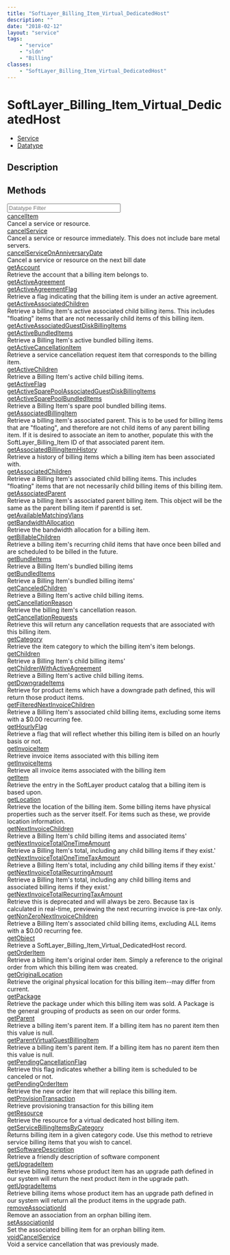```yaml
---
title: "SoftLayer_Billing_Item_Virtual_DedicatedHost"
description: ""
date: "2018-02-12"
layout: "service"
tags:
    - "service"
    - "sldn"
    - "Billing"
classes:
    - "SoftLayer_Billing_Item_Virtual_DedicatedHost"
---
```

# SoftLayer_Billing_Item_Virtual_DedicatedHost
<div id='service-datatype'>
    <ul id='sldn-reference-tabs'>
    <li id='service'> <a href='/reference/services/SoftLayer_Billing_Item_Virtual_DedicatedHost' >Service</a></li>    <li id='datatype'> <a href='/reference/datatypes/SoftLayer_Billing_Item_Virtual_DedicatedHost' >Datatype</a></li>
    </ul>
</div>

## Description




        
<div id="properties" class="content">
    <h2>Methods</h2>
    <div class="view-filters">
        <div class="clearfix">
            <div class="search-input-box">
                <input placeholder="Datatype Filter" onkeyup="titleSearch(inputId='edit-combine', divId='method-div', elementClass='method-row')" 
                    type="text" id="edit-combine" value="" size="30" maxlength="128" class="form-text">
            </div>
        </div>
    </div>
    <div id="method-div">
            <div class="method-row">
                        <span class='view-field-title'><a href='/reference/services/SoftLayer_Billing_Item_Virtual_DedicatedHost/cancelItem'> cancelItem</a> </span>
            <div class='views-field-body'>Cancel a service or resource.</div>
        </div>
            <div class="method-row">
                        <span class='view-field-title'><a href='/reference/services/SoftLayer_Billing_Item_Virtual_DedicatedHost/cancelService'> cancelService</a> </span>
            <div class='views-field-body'>Cancel a service or resource immediately. This does not include bare metal servers. </div>
        </div>
            <div class="method-row">
                        <span class='view-field-title'><a href='/reference/services/SoftLayer_Billing_Item_Virtual_DedicatedHost/cancelServiceOnAnniversaryDate'> cancelServiceOnAnniversaryDate</a> </span>
            <div class='views-field-body'>Cancel a service or resource on the next bill date</div>
        </div>
            <div class="method-row">
                        <span class='view-field-title'><a href='/reference/services/SoftLayer_Billing_Item_Virtual_DedicatedHost/getAccount'> getAccount</a> </span>
            <div class='views-field-body'>Retrieve the account that a billing item belongs to.</div>
        </div>
            <div class="method-row">
                        <span class='view-field-title'><a href='/reference/services/SoftLayer_Billing_Item_Virtual_DedicatedHost/getActiveAgreement'> getActiveAgreement</a> </span>
            <div class='views-field-body'></div>
        </div>
            <div class="method-row">
                        <span class='view-field-title'><a href='/reference/services/SoftLayer_Billing_Item_Virtual_DedicatedHost/getActiveAgreementFlag'> getActiveAgreementFlag</a> </span>
            <div class='views-field-body'>Retrieve a flag indicating that the billing item is under an active agreement.</div>
        </div>
            <div class="method-row">
                        <span class='view-field-title'><a href='/reference/services/SoftLayer_Billing_Item_Virtual_DedicatedHost/getActiveAssociatedChildren'> getActiveAssociatedChildren</a> </span>
            <div class='views-field-body'>Retrieve a billing item's active associated child billing items. This includes "floating" items that are not necessarily child items of this billing item.</div>
        </div>
            <div class="method-row">
                        <span class='view-field-title'><a href='/reference/services/SoftLayer_Billing_Item_Virtual_DedicatedHost/getActiveAssociatedGuestDiskBillingItems'> getActiveAssociatedGuestDiskBillingItems</a> </span>
            <div class='views-field-body'></div>
        </div>
            <div class="method-row">
                        <span class='view-field-title'><a href='/reference/services/SoftLayer_Billing_Item_Virtual_DedicatedHost/getActiveBundledItems'> getActiveBundledItems</a> </span>
            <div class='views-field-body'>Retrieve a Billing Item's active bundled billing items.</div>
        </div>
            <div class="method-row">
                        <span class='view-field-title'><a href='/reference/services/SoftLayer_Billing_Item_Virtual_DedicatedHost/getActiveCancellationItem'> getActiveCancellationItem</a> </span>
            <div class='views-field-body'>Retrieve a service cancellation request item that corresponds to the billing item.</div>
        </div>
            <div class="method-row">
                        <span class='view-field-title'><a href='/reference/services/SoftLayer_Billing_Item_Virtual_DedicatedHost/getActiveChildren'> getActiveChildren</a> </span>
            <div class='views-field-body'>Retrieve a Billing Item's active child billing items.</div>
        </div>
            <div class="method-row">
                        <span class='view-field-title'><a href='/reference/services/SoftLayer_Billing_Item_Virtual_DedicatedHost/getActiveFlag'> getActiveFlag</a> </span>
            <div class='views-field-body'></div>
        </div>
            <div class="method-row">
                        <span class='view-field-title'><a href='/reference/services/SoftLayer_Billing_Item_Virtual_DedicatedHost/getActiveSparePoolAssociatedGuestDiskBillingItems'> getActiveSparePoolAssociatedGuestDiskBillingItems</a> </span>
            <div class='views-field-body'></div>
        </div>
            <div class="method-row">
                        <span class='view-field-title'><a href='/reference/services/SoftLayer_Billing_Item_Virtual_DedicatedHost/getActiveSparePoolBundledItems'> getActiveSparePoolBundledItems</a> </span>
            <div class='views-field-body'>Retrieve a Billing Item's spare pool bundled billing items.</div>
        </div>
            <div class="method-row">
                        <span class='view-field-title'><a href='/reference/services/SoftLayer_Billing_Item_Virtual_DedicatedHost/getAssociatedBillingItem'> getAssociatedBillingItem</a> </span>
            <div class='views-field-body'>Retrieve a billing item's associated parent. This is to be used for billing items that are "floating", and therefore are not child items of any parent billing item. If it is desired to associate an item to another, populate this with the SoftLayer_Billing_Item ID of that associated parent item.</div>
        </div>
            <div class="method-row">
                        <span class='view-field-title'><a href='/reference/services/SoftLayer_Billing_Item_Virtual_DedicatedHost/getAssociatedBillingItemHistory'> getAssociatedBillingItemHistory</a> </span>
            <div class='views-field-body'>Retrieve a history of billing items which a billing item has been associated with.</div>
        </div>
            <div class="method-row">
                        <span class='view-field-title'><a href='/reference/services/SoftLayer_Billing_Item_Virtual_DedicatedHost/getAssociatedChildren'> getAssociatedChildren</a> </span>
            <div class='views-field-body'>Retrieve a Billing Item's associated child billing items. This includes "floating" items that are not necessarily child billing items of this billing item.</div>
        </div>
            <div class="method-row">
                        <span class='view-field-title'><a href='/reference/services/SoftLayer_Billing_Item_Virtual_DedicatedHost/getAssociatedParent'> getAssociatedParent</a> </span>
            <div class='views-field-body'>Retrieve a billing item's associated parent billing item. This object will be the same as the parent billing item if parentId is set.</div>
        </div>
            <div class="method-row">
                        <span class='view-field-title'><a href='/reference/services/SoftLayer_Billing_Item_Virtual_DedicatedHost/getAvailableMatchingVlans'> getAvailableMatchingVlans</a> </span>
            <div class='views-field-body'></div>
        </div>
            <div class="method-row">
                        <span class='view-field-title'><a href='/reference/services/SoftLayer_Billing_Item_Virtual_DedicatedHost/getBandwidthAllocation'> getBandwidthAllocation</a> </span>
            <div class='views-field-body'>Retrieve the bandwidth allocation for a billing item.</div>
        </div>
            <div class="method-row">
                        <span class='view-field-title'><a href='/reference/services/SoftLayer_Billing_Item_Virtual_DedicatedHost/getBillableChildren'> getBillableChildren</a> </span>
            <div class='views-field-body'>Retrieve a billing item's recurring child items that have once been billed and are scheduled to be billed in the future.</div>
        </div>
            <div class="method-row">
                        <span class='view-field-title'><a href='/reference/services/SoftLayer_Billing_Item_Virtual_DedicatedHost/getBundleItems'> getBundleItems</a> </span>
            <div class='views-field-body'>Retrieve a Billing Item's bundled billing items</div>
        </div>
            <div class="method-row">
                        <span class='view-field-title'><a href='/reference/services/SoftLayer_Billing_Item_Virtual_DedicatedHost/getBundledItems'> getBundledItems</a> </span>
            <div class='views-field-body'>Retrieve a Billing Item's bundled billing items'</div>
        </div>
            <div class="method-row">
                        <span class='view-field-title'><a href='/reference/services/SoftLayer_Billing_Item_Virtual_DedicatedHost/getCanceledChildren'> getCanceledChildren</a> </span>
            <div class='views-field-body'>Retrieve a Billing Item's active child billing items.</div>
        </div>
            <div class="method-row">
                        <span class='view-field-title'><a href='/reference/services/SoftLayer_Billing_Item_Virtual_DedicatedHost/getCancellationReason'> getCancellationReason</a> </span>
            <div class='views-field-body'>Retrieve the billing item's cancellation reason.</div>
        </div>
            <div class="method-row">
                        <span class='view-field-title'><a href='/reference/services/SoftLayer_Billing_Item_Virtual_DedicatedHost/getCancellationRequests'> getCancellationRequests</a> </span>
            <div class='views-field-body'>Retrieve this will return any cancellation requests that are associated with this billing item.</div>
        </div>
            <div class="method-row">
                        <span class='view-field-title'><a href='/reference/services/SoftLayer_Billing_Item_Virtual_DedicatedHost/getCategory'> getCategory</a> </span>
            <div class='views-field-body'>Retrieve the item category to which the billing item's item belongs. </div>
        </div>
            <div class="method-row">
                        <span class='view-field-title'><a href='/reference/services/SoftLayer_Billing_Item_Virtual_DedicatedHost/getChildren'> getChildren</a> </span>
            <div class='views-field-body'>Retrieve a Billing Item's child billing items'</div>
        </div>
            <div class="method-row">
                        <span class='view-field-title'><a href='/reference/services/SoftLayer_Billing_Item_Virtual_DedicatedHost/getChildrenWithActiveAgreement'> getChildrenWithActiveAgreement</a> </span>
            <div class='views-field-body'>Retrieve a Billing Item's active child billing items.</div>
        </div>
            <div class="method-row">
                        <span class='view-field-title'><a href='/reference/services/SoftLayer_Billing_Item_Virtual_DedicatedHost/getDowngradeItems'> getDowngradeItems</a> </span>
            <div class='views-field-body'>Retrieve for product items which have a downgrade path defined, this will return those product items.</div>
        </div>
            <div class="method-row">
                        <span class='view-field-title'><a href='/reference/services/SoftLayer_Billing_Item_Virtual_DedicatedHost/getFilteredNextInvoiceChildren'> getFilteredNextInvoiceChildren</a> </span>
            <div class='views-field-body'>Retrieve a Billing Item's associated child billing items, excluding some items with a $0.00 recurring fee.</div>
        </div>
            <div class="method-row">
                        <span class='view-field-title'><a href='/reference/services/SoftLayer_Billing_Item_Virtual_DedicatedHost/getHourlyFlag'> getHourlyFlag</a> </span>
            <div class='views-field-body'>Retrieve a flag that will reflect whether this billing item is billed on an hourly basis or not.</div>
        </div>
            <div class="method-row">
                        <span class='view-field-title'><a href='/reference/services/SoftLayer_Billing_Item_Virtual_DedicatedHost/getInvoiceItem'> getInvoiceItem</a> </span>
            <div class='views-field-body'>Retrieve invoice items associated with this billing item</div>
        </div>
            <div class="method-row">
                        <span class='view-field-title'><a href='/reference/services/SoftLayer_Billing_Item_Virtual_DedicatedHost/getInvoiceItems'> getInvoiceItems</a> </span>
            <div class='views-field-body'>Retrieve all invoice items associated with the billing item</div>
        </div>
            <div class="method-row">
                        <span class='view-field-title'><a href='/reference/services/SoftLayer_Billing_Item_Virtual_DedicatedHost/getItem'> getItem</a> </span>
            <div class='views-field-body'>Retrieve the entry in the SoftLayer product catalog that a billing item is based upon.</div>
        </div>
            <div class="method-row">
                        <span class='view-field-title'><a href='/reference/services/SoftLayer_Billing_Item_Virtual_DedicatedHost/getLocation'> getLocation</a> </span>
            <div class='views-field-body'>Retrieve the location of the billing item. Some billing items have physical properties such as the server itself. For items such as these, we provide location information.</div>
        </div>
            <div class="method-row">
                        <span class='view-field-title'><a href='/reference/services/SoftLayer_Billing_Item_Virtual_DedicatedHost/getNextInvoiceChildren'> getNextInvoiceChildren</a> </span>
            <div class='views-field-body'>Retrieve a Billing Item's child billing items and associated items'</div>
        </div>
            <div class="method-row">
                        <span class='view-field-title'><a href='/reference/services/SoftLayer_Billing_Item_Virtual_DedicatedHost/getNextInvoiceTotalOneTimeAmount'> getNextInvoiceTotalOneTimeAmount</a> </span>
            <div class='views-field-body'>Retrieve a Billing Item's total, including any child billing items if they exist.'</div>
        </div>
            <div class="method-row">
                        <span class='view-field-title'><a href='/reference/services/SoftLayer_Billing_Item_Virtual_DedicatedHost/getNextInvoiceTotalOneTimeTaxAmount'> getNextInvoiceTotalOneTimeTaxAmount</a> </span>
            <div class='views-field-body'>Retrieve a Billing Item's total, including any child billing items if they exist.'</div>
        </div>
            <div class="method-row">
                        <span class='view-field-title'><a href='/reference/services/SoftLayer_Billing_Item_Virtual_DedicatedHost/getNextInvoiceTotalRecurringAmount'> getNextInvoiceTotalRecurringAmount</a> </span>
            <div class='views-field-body'>Retrieve a Billing Item's total, including any child billing items and associated billing items if they exist.'</div>
        </div>
            <div class="method-row">
                        <span class='view-field-title'><a href='/reference/services/SoftLayer_Billing_Item_Virtual_DedicatedHost/getNextInvoiceTotalRecurringTaxAmount'> getNextInvoiceTotalRecurringTaxAmount</a> </span>
            <div class='views-field-body'>Retrieve this is deprecated and will always be zero. Because tax is calculated in real-time, previewing the next recurring invoice is pre-tax only.</div>
        </div>
            <div class="method-row">
                        <span class='view-field-title'><a href='/reference/services/SoftLayer_Billing_Item_Virtual_DedicatedHost/getNonZeroNextInvoiceChildren'> getNonZeroNextInvoiceChildren</a> </span>
            <div class='views-field-body'>Retrieve a Billing Item's associated child billing items, excluding ALL items with a $0.00 recurring fee.</div>
        </div>
            <div class="method-row">
                        <span class='view-field-title'><a href='/reference/services/SoftLayer_Billing_Item_Virtual_DedicatedHost/getObject'> getObject</a> </span>
            <div class='views-field-body'>Retrieve a SoftLayer_Billing_Item_Virtual_DedicatedHost record.</div>
        </div>
            <div class="method-row">
                        <span class='view-field-title'><a href='/reference/services/SoftLayer_Billing_Item_Virtual_DedicatedHost/getOrderItem'> getOrderItem</a> </span>
            <div class='views-field-body'>Retrieve a billing item's original order item. Simply a reference to the original order from which this billing item was created.</div>
        </div>
            <div class="method-row">
                        <span class='view-field-title'><a href='/reference/services/SoftLayer_Billing_Item_Virtual_DedicatedHost/getOriginalLocation'> getOriginalLocation</a> </span>
            <div class='views-field-body'>Retrieve the original physical location for this billing item--may differ from current.</div>
        </div>
            <div class="method-row">
                        <span class='view-field-title'><a href='/reference/services/SoftLayer_Billing_Item_Virtual_DedicatedHost/getPackage'> getPackage</a> </span>
            <div class='views-field-body'>Retrieve the package under which this billing item was sold. A Package is the general grouping of products as seen on our order forms.</div>
        </div>
            <div class="method-row">
                        <span class='view-field-title'><a href='/reference/services/SoftLayer_Billing_Item_Virtual_DedicatedHost/getParent'> getParent</a> </span>
            <div class='views-field-body'>Retrieve a billing item's parent item. If a billing item has no parent item then this value is null.</div>
        </div>
            <div class="method-row">
                        <span class='view-field-title'><a href='/reference/services/SoftLayer_Billing_Item_Virtual_DedicatedHost/getParentVirtualGuestBillingItem'> getParentVirtualGuestBillingItem</a> </span>
            <div class='views-field-body'>Retrieve a billing item's parent item. If a billing item has no parent item then this value is null.</div>
        </div>
            <div class="method-row">
                        <span class='view-field-title'><a href='/reference/services/SoftLayer_Billing_Item_Virtual_DedicatedHost/getPendingCancellationFlag'> getPendingCancellationFlag</a> </span>
            <div class='views-field-body'>Retrieve this flag indicates whether a billing item is scheduled to be canceled or not.</div>
        </div>
            <div class="method-row">
                        <span class='view-field-title'><a href='/reference/services/SoftLayer_Billing_Item_Virtual_DedicatedHost/getPendingOrderItem'> getPendingOrderItem</a> </span>
            <div class='views-field-body'>Retrieve the new order item that will replace this billing item.</div>
        </div>
            <div class="method-row">
                        <span class='view-field-title'><a href='/reference/services/SoftLayer_Billing_Item_Virtual_DedicatedHost/getProvisionTransaction'> getProvisionTransaction</a> </span>
            <div class='views-field-body'>Retrieve provisioning transaction for this billing item</div>
        </div>
            <div class="method-row">
                        <span class='view-field-title'><a href='/reference/services/SoftLayer_Billing_Item_Virtual_DedicatedHost/getResource'> getResource</a> </span>
            <div class='views-field-body'>Retrieve the resource for a virtual dedicated host billing item.</div>
        </div>
            <div class="method-row">
                        <span class='view-field-title'><a href='/reference/services/SoftLayer_Billing_Item_Virtual_DedicatedHost/getServiceBillingItemsByCategory'> getServiceBillingItemsByCategory</a> </span>
            <div class='views-field-body'>Returns billing item in a given category code. Use this method to retrieve service billing items that you wish to cancel.</div>
        </div>
            <div class="method-row">
                        <span class='view-field-title'><a href='/reference/services/SoftLayer_Billing_Item_Virtual_DedicatedHost/getSoftwareDescription'> getSoftwareDescription</a> </span>
            <div class='views-field-body'>Retrieve a friendly description of software component</div>
        </div>
            <div class="method-row">
                        <span class='view-field-title'><a href='/reference/services/SoftLayer_Billing_Item_Virtual_DedicatedHost/getUpgradeItem'> getUpgradeItem</a> </span>
            <div class='views-field-body'>Retrieve billing items whose product item has an upgrade path defined in our system will return the next product item in the upgrade path.</div>
        </div>
            <div class="method-row">
                        <span class='view-field-title'><a href='/reference/services/SoftLayer_Billing_Item_Virtual_DedicatedHost/getUpgradeItems'> getUpgradeItems</a> </span>
            <div class='views-field-body'>Retrieve billing items whose product item has an upgrade path defined in our system will return all the product items in the upgrade path.</div>
        </div>
            <div class="method-row">
                        <span class='view-field-title'><a href='/reference/services/SoftLayer_Billing_Item_Virtual_DedicatedHost/removeAssociationId'> removeAssociationId</a> </span>
            <div class='views-field-body'>Remove an association from an orphan billing item.</div>
        </div>
            <div class="method-row">
                        <span class='view-field-title'><a href='/reference/services/SoftLayer_Billing_Item_Virtual_DedicatedHost/setAssociationId'> setAssociationId</a> </span>
            <div class='views-field-body'>Set the associated billing item for an orphan billing item.</div>
        </div>
            <div class="method-row">
                        <span class='view-field-title'><a href='/reference/services/SoftLayer_Billing_Item_Virtual_DedicatedHost/voidCancelService'> voidCancelService</a> </span>
            <div class='views-field-body'>Void a service cancellation that was previously made.</div>
        </div>
        </div>
</div>

